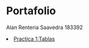 # Portafolio
Alan Renteria Saavedra 183392
<li><a href="Practica 1-Tablas.html">Practica 1:Tablas</a></li>
